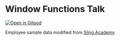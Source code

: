 # Window Functions Talk

[![Open in Gitpod](https://gitpod.io/button/open-in-gitpod.svg)](https://gitpod.io/#https://github.com/TheDataShed/window-functions-talk)

Employee sample data modified from [Sling Academy](https://www.slingacademy.com/article/employees-sample-data/)
